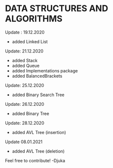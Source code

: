 # DATA STRUCTURES AND ALGORITHMS 

Update : 19.12.2020
 - added Linked List

Update: 21.12.2020
 - added Stack
 - added Queue
 - added Implementations package
 - added BalancedBrackets

Update: 25.12.2020
 - added Binary Search Tree
 
Update: 26.12.2020
 - added Binary Tree

Update: 28.12.2020
 - added AVL Tree (insertion)

Update 08.01.2021
 - added AVL Tree (deletion)

Feel free to contribute!
 -Djuka
